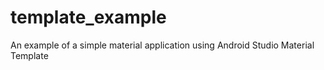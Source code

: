 # template_example
An example of a simple material application using Android Studio Material Template
